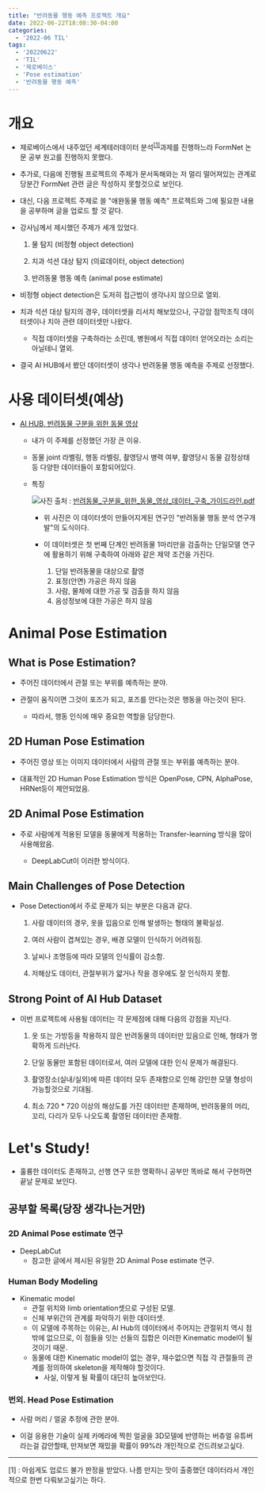 ```yaml
---
title: "반려동물 행동 예측 프로젝트 개요"
date: 2022-06-22T18:08:30-04:00
categories:
  - '2022-06 TIL'
tags:
  - '20220622'
  - 'TIL'
  - '제로베이스'
  - 'Pose estimation'
  - '반려동물 행동 예측'
---
```


# 개요

* 제로베이스에서 내주었던 세계테러데이터 분석<sup>[[1]](#footnote_1)</sup>과제를 진행하느라 FormNet 논문 공부 원고를 진행하지 못했다.

* 추가로, 다음에 진행될 프로젝트의 주제가 문서독해와는 저 멀리 떨어져있는 관계로 당분간 FormNet 관련 글은 작성하지 못할것으로 보인다.

* 대신, 다음 프로젝트 주제로 쓸 "애완동물 행동 예측" 프로젝트와 그에 필요한 내용을 공부하며 글을 업로드 할 것 같다.

* 강사님께서 제시했던 주제가 세개 있었다.
    1. 물 탐지 (비정형 object detection)

    2. 치과 석션 대상 탐지 (의료데이터, object detection)

    3. 반려동물 행동 예측 (animal pose estimate)

* 비정형 object detection은 도저히 접근법이 생각나지 않으므로 열외.

* 치과 석션 대상 탐지의 경우, 데이터셋을 리서치 해보았으나, 구강암 점막조직 데이터셋이나 치아 관련 데이터셋만 나왔다.
  * 직접 데이터셋을 구축하라는 소린데, 병원에서 직접 데이터 얻어오라는 소리는 아닐테니 열외.

* 결국 AI HUB에서 봤던 데이터셋이 생각나 반려동물 행동 예측을 주제로 선정했다.

# 사용 데이터셋(예상)

* [AI HUB, 반려동물 구분을 위한 동물 영상](https://aihub.or.kr/aidata/34146)

  * 내가 이 주제를 선정했던 가장 큰 이유.

  * 동물 joint 라벨링, 행동 라벨링, 촬영당시 병력 여부, 촬영당시 동물 감정상태 등 다양한 데이터들이 포함되어있다.

  * 특징

    <img src=https://1geraldine1.github.io/assets/images/Study/zerobase/animalpose/dataset_info_01.PNG  />사진 출처 : [반려동물_구분을_위한_동물_영상_데이터_구축_가이드라인.pdf](https://aihub.or.kr/sites/default/files/Sample_data/%EA%B5%AC%EC%B6%95%ED%99%9C%EC%9A%A9%EA%B0%80%EC%9D%B4%EB%93%9C%EB%B6%81_2020-02/123.%EB%B0%98%EB%A0%A4%EB%8F%99%EB%AC%BC_%EA%B5%AC%EB%B6%84%EC%9D%84_%EC%9C%84%ED%95%9C_%EB%8F%99%EB%AC%BC_%EC%98%81%EC%83%81_%EB%8D%B0%EC%9D%B4%ED%84%B0_%EA%B5%AC%EC%B6%95_%EA%B0%80%EC%9D%B4%EB%93%9C%EB%9D%BC%EC%9D%B8.pdf)</img>

    * 위 사진은 이 데이터셋이 만들어지게된 연구인 "반려동물 행동 분석 연구개발"의 도식이다.

    * 이 데이터셋은 첫 번째 단계인 반려동물 1마리만을 검출하는 단일모델 연구에 활용하기 위해 구축하여 아래와 같은 제약 조건을 가진다.

      1. 단일 반려동물을 대상으로 촬영
      2. 표정(안면) 가공은 하지 않음
      3. 사람, 물체에 대한 가공 및 검출을 하지 않음
      4. 음성정보에 대한 가공은 하지 않음

# Animal Pose Estimation

## What is Pose Estimation?

* 주어진 데이터에서 관절 또는 부위를 예측하는 분야.

* 관절이 움직이면 그것이 포즈가 되고, 포즈를 안다는것은 행동을 아는것이 된다.

  * 따라서, 행동 인식에 매우 중요한 역할을 담당한다.

## 2D Human Pose Estimation

* 주어진 영상 또는 이미지 데이터에서 사람의 관절 또는 부위를 예측하는 분야.

* 대표적인 2D Human Pose Estimation 방식은 OpenPose, CPN, AlphaPose, HRNet등이 제안되었음.

## 2D Animal Pose Estimation

* 주로 사람에게 적용된 모델을 동물에게 적용하는 Transfer-learning 방식을 많이 사용해왔음.

  * DeepLabCut이 이러한 방식이다.

## Main Challenges of Pose Detection

* Pose Detection에서 주로 문제가 되는 부분은 다음과 같다.

  1. 사람 데이터의 경우, 옷을 입음으로 인해 발생하는 형태의 불확실성.
  
  2. 여러 사람이 겹쳐있는 경우, 배경 모델이 인식하기 어려워짐.

  3. 날씨나 조명등에 따라 모델의 인식률이 감소함.

  4. 저해상도 데이터, 관절부위가 얇거나 작을 경우에도 잘 인식하지 못함.

## Strong Point of AI Hub Dataset

* 이번 프로젝트에 사용될 데이터는 각 문제점에 대해 다음의 강점을 지닌다.

  1. 옷 또는 가방등을 착용하지 않은 반려동물의 데이터만 있음으로 인해, 형태가 명확하게 드러난다.

  2. 단일 동물만 포함된 데이터로서, 여러 모델에 대한 인식 문제가 해결된다.

  3. 촬영장소(실내/실외)에 따른 데이터 모두 존재함으로 인해 강인한 모델 형성이 가능할것으로 기대됨.

  4. 최소 720 * 720 이상의 해상도를 가진 데이터만 존재하며, 반려동물의 머리, 꼬리, 다리가 모두 나오도록 촬영된 데이터만 존재함.


# Let's Study!

* 훌륭한 데이터도 존재하고, 선행 연구 또한 명확하니 공부만 똑바로 해서 구현하면 끝날 문제로 보인다.

## 공부할 목록(당장 생각나는거만)

### 2D Animal Pose estimate 연구

  * DeepLabCut
    * 참고한 글에서 제시된 유일한 2D Animal Pose estimate 연구.

### Human Body Modeling

  * Kinematic model
    * 관절 위치와 limb orientation셋으로 구성된 모델.
    * 신체 부위간의 관계를 파악하기 위한 데이터셋.
    * 이 모델에 주목하는 이유는, AI Hub의 데이터에서 주어지는 관절위치 역시 점밖에 없으므로, 이 점들을 잇는 선들의 집합은 이러한 Kinematic model이 될것이기 때문.
    * 동물에 대한 Kinematic model이 없는 경우, 재수없으면 직접 각 관절들의 관계를 정의하여 skeleton을 제작해야 할것이다.
      * 사실, 이렇게 될 확률이 대단히 높아보인다.

### 번외. Head Pose Estimation

  * 사람 머리 / 얼굴 추정에 관한 분야.

  * 이걸 응용한 기술이 실제 카메라에 찍힌 얼굴을 3D모델에 반영하는 버츄얼 유튜버라는걸 감안할때, 만져보면 재밌을 확률이 99%라 개인적으로 건드려보고싶다.

------

<a name="footnote_1">[1]</a> : 아쉽게도 업로드 불가 판정을 받았다. 나름 만지는 맛이 출중했던 데이터라서 개인적으로 한번 다뤄보고싶기는 하다.